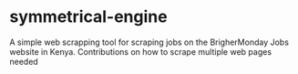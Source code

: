 # symmetrical-engine 
A simple web scrapping tool for scraping jobs on the BrigherMonday Jobs website in Kenya.
Contributions on how to scrape multiple web pages needed
